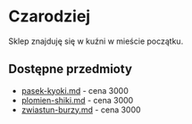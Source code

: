 # Czarodziej

Sklep znajduję się w kuźni w mieście początku.

## Dostępne przedmioty

* [pasek-kyoki.md](../przedmioty/magowie/pasek-kyoki.md "mention") - cena 3000
* [plomien-shiki.md](../przedmioty/magowie/plomien-shiki.md "mention") - cena 3000
* [zwiastun-burzy.md](../przedmioty/wojownicy/atakujacy/zwiastun-burzy.md "mention") - cena 3000
